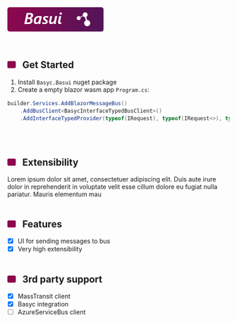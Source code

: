 
<br><br>
[![BasuiLogo](https://github.com/BasycOpenSource/Basui/blob/main/README-Files/BasuiLogo.png)](#)

<br>

[![](https://github.com/BasycOpenSource/Basui/blob/main/README-Files/HeadingLeft.png)](#) Get Started
----
1. Install <code>Basyc.Basui</code> nuget package
2. Create a empty blazor wasm app <code>Program.cs</code>:
```c#
builder.Services.AddBlazorMessageBus()
    .AddBusClient<BasycInterfaceTypedBusClient>()
    .AddInterfaceTypedProvider(typeof(IRequest), typeof(IRequest<>), typeof(CreateCustomerCommand).Assembly);
```
<br><br>
[![](https://github.com/BasycOpenSource/Basui/blob/main/README-Files/HeadingLeft.png)](#) Extensibility
----
Lorem ipsum dolor sit amet, consectetuer adipiscing elit. Duis aute irure dolor in reprehenderit in voluptate velit esse cillum dolore eu fugiat nulla pariatur. Mauris elementum mau
<br><br>

[![](https://github.com/BasycOpenSource/Basui/blob/main/README-Files/HeadingLeft.png)](#) Features
----
- [x] UI for sending messages to bus
- [x] Very high extensibility
<br><br>

[![](https://github.com/BasycOpenSource/Basui/blob/main/README-Files/HeadingLeft.png)](#) 3rd party support
----
- [x] MassTransit client
- [x] Basyc integration
- [ ] AzureServiceBus client
<br><br>
